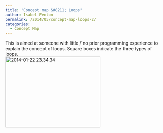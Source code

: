 ```yaml
---
title: 'Concept map &#8211; Loops'
author: Isabel Fenton
permalink: /2014/05/concept-map-loops-2/
categories:
  - Concept Map
---
```

This is aimed at someone with little / no prior programming experience to explain the concept of loops. Square boxes indicate the three types of loops.  
[<img src="http://teaching.software-carpentry.org/wp-content/uploads/2014/05/2014-01-22-23.34.34-e1399453093454-300x225.jpg" alt="2014-01-22 23.34.34" width="300" height="225" class="alignnone size-medium wp-image-6972" />][1]

 [1]: http://teaching.software-carpentry.org/wp-content/uploads/2014/05/2014-01-22-23.34.34-e1399453093454.jpg
